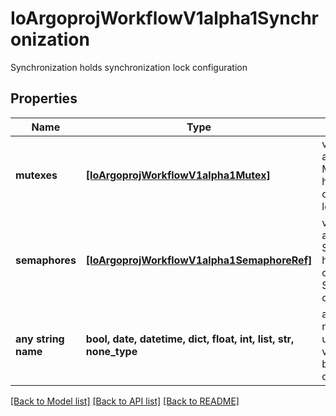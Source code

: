 # IoArgoprojWorkflowV1alpha1Synchronization

Synchronization holds synchronization lock configuration

## Properties
Name | Type | Description | Notes
------------ | ------------- | ------------- | -------------
**mutexes** | [**[IoArgoprojWorkflowV1alpha1Mutex]**](IoArgoprojWorkflowV1alpha1Mutex.md) | v3.6 and after: Mutexes holds the list of Mutex lock details | [optional] 
**semaphores** | [**[IoArgoprojWorkflowV1alpha1SemaphoreRef]**](IoArgoprojWorkflowV1alpha1SemaphoreRef.md) | v3.6 and after: Semaphores holds the list of Semaphores configuration | [optional] 
**any string name** | **bool, date, datetime, dict, float, int, list, str, none_type** | any string name can be used but the value must be the correct type | [optional]

[[Back to Model list]](../README.md#documentation-for-models) [[Back to API list]](../README.md#documentation-for-api-endpoints) [[Back to README]](../README.md)


